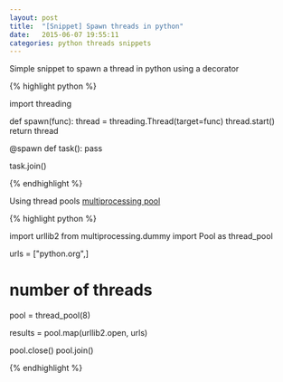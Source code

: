 ```yaml
---
layout: post
title:  "[Snippet] Spawn threads in python"
date:   2015-06-07 19:55:11
categories: python threads snippets
---
```

Simple snippet to spawn a thread in python using a decorator

{% highlight python %}

import threading


def spawn(func):
    thread = threading.Thread(target=func)
    thread.start()
    return thread

@spawn
def task():
    pass

task.join()

{% endhighlight %}


Using thread pools [multiprocessing pool](https://docs.python.org/dev/library/multiprocessing.html#multiprocessing.pool.Pool)

{% highlight python %}

import urllib2
from multiprocessing.dummy import Pool as thread_pool


urls = ["python.org",]

# number of threads
pool = thread_pool(8)

results = pool.map(urllib2.open, urls)

pool.close()
pool.join()

{% endhighlight %}